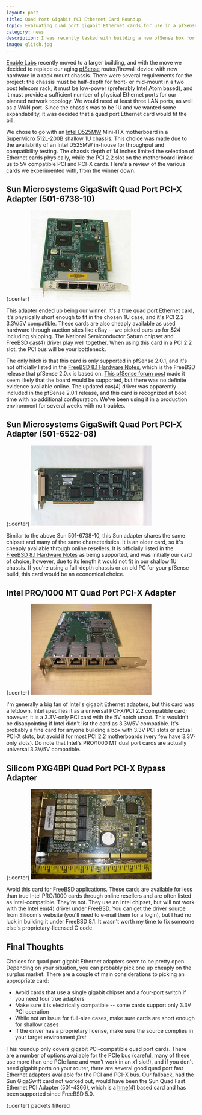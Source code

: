 ```yaml
---
layout: post
title: Quad Port Gigabit PCI Ethernet Card Roundup
topic: Evaluating quad port gigabit Ethernet cards for use in a pfSense box
category: news
description: I was recently tasked with building a new pfSense box for the office. We needed three or four Ethernet ports, and wanted to use a 1U Intel Atom based server. Finding a quad port card was a little challenging, so here's a writeup on picking the right card for your build.
image: glitch.jpg
---
```


[Enable Labs](http://www.enablelabs.com) recently moved to a larger building, and with the move we decided to replace our aging [pfSense](http://www.pfsense.org) router/firewall device with new hardware in a rack mount chassis. There were several requirements for the project: the chassis must be half-depth for front- or mid-mount in a two post telecom rack, it must be low-power (preferably Intel Atom based), and it must provide a sufficient number of physical Ethernet ports for our planned network topology. We would need at least three LAN ports, as well as a WAN port. Since the chassis was to be 1U and we wanted some expandability, it was decided that a quad port Ethernet card would fit the bill.

We chose to go with an [Intel D525MW](http://www.intel.com/content/www/us/en/motherboards/desktop-motherboards/desktop-board-d525mw.html) Mini-ITX motherboard in a [SuperMicro 512L-200B](http://www.supermicro.com/products/chassis/1u/512/sc512l-200.cfm) shallow 1U chassis. This choice was made due to the availability of an Intel D525MW in-house for throughput and compatibility testing. The chassis depth of 14 inches limited the selection of Ethernet cards physically, while the PCI 2.2 slot on the motherboard limited us to 5V compatible PCI and PCI-X cards. Here's a review of the various cards we experimented with, from the winner down.

Sun Microsystems GigaSwift Quad Port PCI-X Adapter (501-6738-10)
----------------------------------------------------------------

{:.center}
[![Sun 501-6738-10, image credit to eBay seller tryc2](/images/general/quadnic/scaled/sun6738.jpg)](/images/general/quadnic/sun6738.jpg)

This adapter ended up being our winner. It's a true quad port Ethernet card, it's physically short enough to fit in the chosen 1U case, and it's PCI 2.2 3.3V/5V compatible. These cards are also cheaply available as used hardware through auction sites like eBay -- we picked ours up for $24 including shipping. The National Semiconductor Saturn chipset and FreeBSD [cas(4)](http://www.freebsd.org/cgi/man.cgi?query=cas&sektion=4) driver play well together. When using this card in a PCI 2.2 slot, the PCI bus will be your bottleneck.

The only hitch is that this card is only supported in pfSense 2.0.1, and it's not officially listed in the [FreeBSD 8.1 Hardware Notes](http://www.freebsd.org/releases/8.1R/hardware.html#ETHERNET), which is the FreeBSD release that pfSense 2.0.x is based on. [This pfSense forum post](http://forum.pfsense.org/index.php?topic=33960.0;wap2) made it seem likely that the board would be supported, but there was no definite evidence available online. The updated cas(4) driver was apparently included in the pfSense 2.0.1 release, and this card is recognized at boot time with no additional configuration. We've been using it in a production environment for several weeks with no troubles.

Sun Microsystems GigaSwift Quad Port PCI-X Adapter (501-6522-08)
----------------------------------------------------------------

{:.center}
[![Sun 501-6522-08](/images/general/quadnic/scaled/sun6522.jpg)](/images/general/quadnic/sun6522.jpg)

Similar to the above Sun 501-6738-10, this Sun adapter shares the same chipset and many of the same characteristics. It is an older card, so it's cheaply available through online resellers. It is officially listed in the [FreeBSD 8.1 Hardware Notes](http://www.freebsd.org/releases/8.1R/hardware.html#ETHERNET) as being supported, and was initially our card of choice; however, due to its length it would not fit in our shallow 1U chassis. If you're using a full-depth chassis or an old PC for your pfSense build, this card would be an economical choice.

Intel PRO/1000 MT Quad Port PCI-X Adapter
-----------------------------------------

{:.center}
[![Intel PRO/1000 MT](/images/general/quadnic/scaled/pro1000mt.jpg)](/images/general/quadnic/pro1000mt.jpg)

I'm generally a big fan of Intel's gigabit Ethernet adapters, but this card was a letdown. Intel specifies it as a universal PCI-X/PCI 2.2 compatible card; however, it is a 3.3V-only PCI card with the 5V notch uncut. This wouldn't be disappointing if Intel didn't list the card as 3.3V/5V compatible. It's probably a fine card for anyone building a box with 3.3V PCI slots or actual PCI-X slots, but avoid it for most PCI 2.2 motherboards (very few have 3.3V-only slots). Do note that Intel's PRO/1000 MT dual port cards are actually universal 3.3V/5V compatible.

Silicom PXG4BPi Quad Port PCI-X Bypass Adapter
----------------------------------------------

{:.center}
[![Silicom PXG4BPi](/images/general/quadnic/scaled/silicom.jpg)](/images/general/quadnic/silicom.jpg)

Avoid this card for FreeBSD applications. These cards are available for less than true Intel PRO/1000 cards through online resellers and are often listed as Intel-compatible. They're not. They use an Intel chipset, but will not work with the Intel [em(4)](http://www.freebsd.org/cgi/man.cgi?query=em&sektion=4) driver under FreeBSD. You can get the driver source from Silicom's website (you'll need to e-mail them for a login), but I had no luck in building it under FreeBSD 8.1. It wasn't worth my time to fix someone else's proprietary-licensed C code.

Final Thoughts
--------------

Choices for quad port gigabit Ethernet adapters seem to be pretty open. Depending on your situation, you can probably pick one up cheaply on the surplus market. There are a couple of main considerations to picking an appropriate card:

* Avoid cards that use a single gigabit chipset and a four-port switch if you need four true adapters
* Make sure it is electrically compatible -- some cards support only 3.3V PCI operation
* While not an issue for full-size cases, make sure cards are short enough for shallow cases
* If the driver has a proprietary license, make sure the source complies in your target environment *first*

This roundup only covers gigabit PCI-compatible quad port cards. There are a number of options available for the PCIe bus (careful, many of these use more than one PCIe lane and won't work in an x1 slot!), and if you don't need gigabit ports on your router, there are several good quad port fast Ethernet adapters available for the PCI and PCI-X bus. Our fallback, had the Sun GigaSwift card not worked out, would have been the Sun Quad Fast Ethernet PCI Adapter (501-4366), which is a [hme(4)](http://www.freebsd.org/cgi/man.cgi?query=hme&sektion=4) based card and has been supported since FreeBSD 5.0.

{:.center}
<span><script language="javascript" src="https://services.theglitchworks.net/counters/quadnic"></script> packets filtered</span>